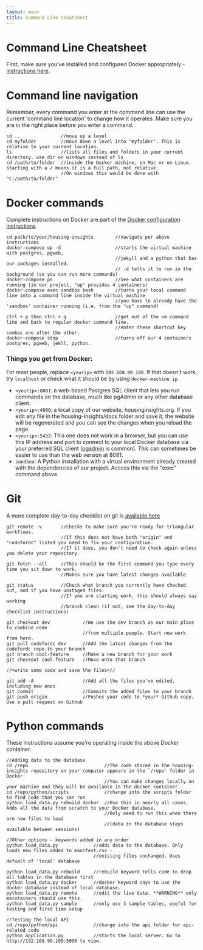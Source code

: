 ```yaml
---
layout: main
title: Command Line Cheatsheet
---
```


# Command Line Cheatsheet

First, make sure you've installed and configured Docker appropriately - [instructions here]({{site.baseurl}}/resources/onboarding/docker.html). 

# Command line navigation

Remember, every command you enter at the command line can use the current 'command line location' to change how it operates. Make sure you are in the right place before you enter a command. 

```
cd ..               //move up a level
cd myfolder         //move down a level into "myfolder". This is relative to your current location. 
ls                  //lists all files and folders in your current directory. use dir on windows instead of ls
cd /path/to/folder  //inside the Docker machine, on Mac or on Linux, starting with a / means it is a full path, not relative.
                    //On windows this would be done with "C:/path/to/folder"
```

# Docker commands

Complete instructions on Docker are part of the [Docker configuration instructions]({{site.baseurl}}/resources/onboarding/docker.html)

```
cd path/to/your/housing-insights        //navigate per above instructions
docker-compose up -d                    //starts the virtual machine with postgres, pgweb, 
                                        //jekyll and a python that has our packages installed.
                                        // -d tells it to run in the background (so you can run more commands)
docker-compose ps                       //See what containers are running (in our project, "up" provides 4 containers)
docker-compose exec sandbox bash        //turns your local command line into a command line inside the virtual machine
                                        //you have to already have the 'sandbox' container running (i.e. from the "up" command)

ctrl + p then ctrl + q                  //get out of the vm command line and back to regular docker command line.
                                        //enter these shortcut key combos one after the other. 
docker-compose stop                     //turns off our 4 containers postgres, pgweb, jekll, python. 
```

### Things you get from Docker:

For most people, replace `<yourip>` with `192.168.99.100`. If that doesn't work, try `localhost` or check what it should be by using `docker-machine ip`
* `<yourip>:8081`: a web-based Postgres SQL client that lets you run commands on the database, much like pgAdmin or any other database client. 
* `<yourip>:4000`: a local copy of our website, housinginsights.org. If you edit any file in the housing-insights/docs folder and save it, the website will be regenerated and you can see the changes when you reload the page. 
* `<yourip>:5432`: This one does not work in a browser, but you can use this IP address and port to connect to your local Docker database via your preferred SQL client ([pgadmin](https://www.pgadmin.org/) is common). This can sometimes be easier to use than the web version at 8081. 
* `sandbox`: A Python installation with a virtual environment already created with the dependencies of our project. Access this via the "exec" command above. 



# Git

A more complete day-to-day checklist on git is [available here](http://nhumphrey.com/git/practical-git-checklist.html)

```
git remote -v       //Checks to make sure you're ready for triangular workflows. 
                    //If this does not have both "origin" and "codefordc" listed you need to fix your configuration. 
                    //If it does, you don't need to check again unless you delete your repository.

git fetch --all     //This should be the first command you type every time you sit down to work.
                    //Makes sure you have latest changes available

git status          //Check what branch you currently have checked out, and if you have unstaged files. 
                    //If you are starting work, this should always say working 
                    //branch clean (if not, see the day-to-day checklist instructions)

git checkout dev            //We use the dev branch as our main place to combine code 
                            //from multiple people. Start new work from here.
git pull codefordc dev      //Add the latest changes from the codefordc repo to your branch
git branch cool-feature     //Make a new branch for your work
git checkout cool-feature   //Move onto that branch

//<write some code and save the files>//

git add -A                  //Add all the files you've edited, including new ones
git commit                  //Commits the added files to your branch
git push origin             //Pushes your code to *your* Github copy. Use a pull request on Github 
```


# Python commands

These instructions assume you're operating inside the above Docker container. 

```
//Adding data to the database
cd /repo                            //The code stored in the housing-insights repository on your computer appears in the `/repo` folder in Docker. 
                                    //You can make changes locally on your machine and they will be available in the docker container.
cd /repo/python/scripts             //change into the scripts folder to find code that you can run
python load_data.py rebuild docker  //Use this in nearly all cases. Adds all the data from scratch to your Docker database. 
                                    //Only need to run this when there are new files to load 
                                    //(data in the database stays available between sessions)

//Other options - keywords added in any order
python load_data.py             //adds data to the database. Only loads new files added to manifest.csv - 
                                //existing files unchanged. Uses defualt of 'local' database

python load_data.py rebuild     //rebuild keyword tells code to drop all tables in the database first
python load_data.py docker      //docker keyword says to use the docker database instead of local database. 
python load_data.py remote      //edit the live data. **WARNING** only maintainers should use this. 
python load_data.py sample      //only use 3 sample tables, useful for testing and first time setup

//Testing the local API
cd /repo/python/api             //change into the api folder for api-related code
python application.py           //starts the local server. Go to http://192.168.99.100:5000 to view.
```
